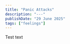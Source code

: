 ```yaml
---
title: "Panic Attacks"
description: "---"
publishDate: "29 June 2025"
tags: ["feelings"]
---
```


Test text
